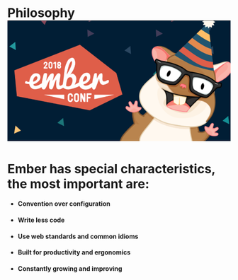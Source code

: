 # Philosophy![](/assets/emberConf.png)

# Ember has special characteristics, the most important are:

* #### **Convention over configuration**
* #### Write less code
* #### Use web standards and common idioms
* #### Built for productivity and ergonomics
* #### Constantly growing and improving

#### 



